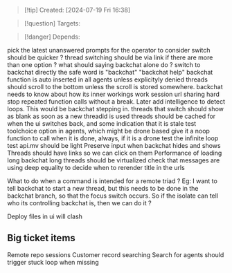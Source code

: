 
>[!tip] Created: [2024-07-19 Fri 16:38]

>[!question] Targets: 

>[!danger] Depends: 

pick the latest unanswered prompts for the operator to consider
switch should be quicker
? thread switching should be via link if there are more than one option
? what should saying backchat alone do ? switch to backchat directly
the safe word is "backchat"
"backchat help"
backchat function is auto inserted in all agents unless explicityly denied
threads should scroll to the bottom unless the scroll is stored somewhere.
backchat needs to know about how its inner workings work
session url sharing
hard stop repeated function calls without a break.  Later add intelligence to detect loops.  This would be backchat stepping in.
threads that switch should show as blank as soon as a new threadid is used
threads should be cached for when the ui switches back, and some indication that it is stale
test toolchoice option in agents, which might be drone based
give it a noop function to call when it is done, always, if it is a drone
test the infinite loop test
api.mv should be light
Preserve input when backchat hides and shows
Threads should have links so we can click on them
Performance of loading long backchat
long threads should be virtualized
check that messages are using deep equality to decide when to rerender
title in the urls

What to do when a command is intended for a remote triad ?
Eg: I want to tell backchat to start a new thread, but this needs to be done in the backchat branch, so that the focus switch occurs.
So if the isolate can tell who its controlling backchat is, then we can do it ?

Deploy files in ui will clash

## Big ticket items
Remote repo sessions
Customer record searching
Search for agents should trigger stuck loop when missing